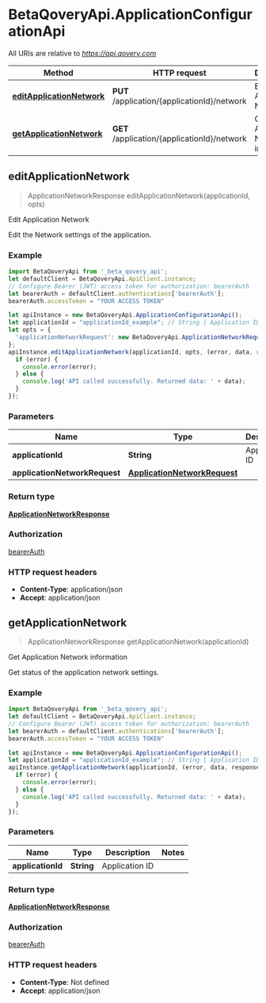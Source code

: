 # BetaQoveryApi.ApplicationConfigurationApi

All URIs are relative to *https://api.qovery.com*

Method | HTTP request | Description
------------- | ------------- | -------------
[**editApplicationNetwork**](ApplicationConfigurationApi.md#editApplicationNetwork) | **PUT** /application/{applicationId}/network | Edit Application Network
[**getApplicationNetwork**](ApplicationConfigurationApi.md#getApplicationNetwork) | **GET** /application/{applicationId}/network | Get Application Network information



## editApplicationNetwork

> ApplicationNetworkResponse editApplicationNetwork(applicationId, opts)

Edit Application Network

Edit the Network settings of the application.

### Example

```javascript
import BetaQoveryApi from '_beta_qovery_api';
let defaultClient = BetaQoveryApi.ApiClient.instance;
// Configure Bearer (JWT) access token for authorization: bearerAuth
let bearerAuth = defaultClient.authentications['bearerAuth'];
bearerAuth.accessToken = "YOUR ACCESS TOKEN"

let apiInstance = new BetaQoveryApi.ApplicationConfigurationApi();
let applicationId = "applicationId_example"; // String | Application ID
let opts = {
  'applicationNetworkRequest': new BetaQoveryApi.ApplicationNetworkRequest() // ApplicationNetworkRequest | 
};
apiInstance.editApplicationNetwork(applicationId, opts, (error, data, response) => {
  if (error) {
    console.error(error);
  } else {
    console.log('API called successfully. Returned data: ' + data);
  }
});
```

### Parameters


Name | Type | Description  | Notes
------------- | ------------- | ------------- | -------------
 **applicationId** | **String**| Application ID | 
 **applicationNetworkRequest** | [**ApplicationNetworkRequest**](ApplicationNetworkRequest.md)|  | [optional] 

### Return type

[**ApplicationNetworkResponse**](ApplicationNetworkResponse.md)

### Authorization

[bearerAuth](../README.md#bearerAuth)

### HTTP request headers

- **Content-Type**: application/json
- **Accept**: application/json


## getApplicationNetwork

> ApplicationNetworkResponse getApplicationNetwork(applicationId)

Get Application Network information

Get status of the application network settings.

### Example

```javascript
import BetaQoveryApi from '_beta_qovery_api';
let defaultClient = BetaQoveryApi.ApiClient.instance;
// Configure Bearer (JWT) access token for authorization: bearerAuth
let bearerAuth = defaultClient.authentications['bearerAuth'];
bearerAuth.accessToken = "YOUR ACCESS TOKEN"

let apiInstance = new BetaQoveryApi.ApplicationConfigurationApi();
let applicationId = "applicationId_example"; // String | Application ID
apiInstance.getApplicationNetwork(applicationId, (error, data, response) => {
  if (error) {
    console.error(error);
  } else {
    console.log('API called successfully. Returned data: ' + data);
  }
});
```

### Parameters


Name | Type | Description  | Notes
------------- | ------------- | ------------- | -------------
 **applicationId** | **String**| Application ID | 

### Return type

[**ApplicationNetworkResponse**](ApplicationNetworkResponse.md)

### Authorization

[bearerAuth](../README.md#bearerAuth)

### HTTP request headers

- **Content-Type**: Not defined
- **Accept**: application/json

